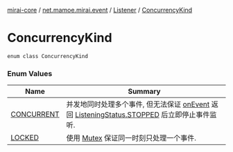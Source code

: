 [mirai-core](../../../index.md) / [net.mamoe.mirai.event](../../index.md) / [Listener](../index.md) / [ConcurrencyKind](./index.md)

# ConcurrencyKind

`enum class ConcurrencyKind`

### Enum Values

| Name | Summary |
|---|---|
| [CONCURRENT](-c-o-n-c-u-r-r-e-n-t.md) | 并发地同时处理多个事件, 但无法保证 [onEvent](../on-event.md) 返回 [ListeningStatus.STOPPED](../../-listening-status/-s-t-o-p-p-e-d.md) 后立即停止事件监听. |
| [LOCKED](-l-o-c-k-e-d.md) | 使用 [Mutex](#) 保证同一时刻只处理一个事件. |
